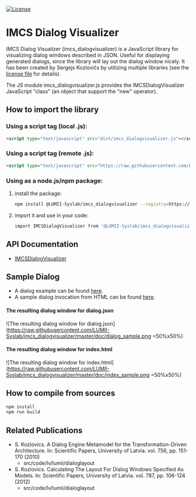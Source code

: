 [![License](https://img.shields.io/badge/license-multiple--foss--licenses-brightgreen)](https://raw.githubusercontent.com/LUMII-Syslab/imcs_dialogvisualizer/master/imcs_dialogvisualizer.COPYING)

# IMCS Dialog Visualizer
IMCS Dialog Visualizer (imcs_dialogvisualizer) is a JavaScript library for visualizing dialog windows described in JSON. Useful for displaying generated dialogs, since the library will lay out the dialog window nicely.
It has been created by Sergejs Kozlovičs by utilizing multiple libraries (see the [license file]((https://raw.githubusercontent.com/LUMII-Syslab/imcs_dialogvisualizer/master/imcs_dialogvisualizer.COPYING)) for details).

The JS module imcs_dialogvisualizer.js provides the IMCSDialogVisualizer JavaScript "class" (an object that support the "new" operator).

## How to import the library

### Using a script tag (local .js):
```html
<script type="text/javascript" src="dist/imcs_dialogvisualizer.js"></script>
```

### Using a script tag (remote .js):
```html
<script type="text/javascript" src="https://raw.githubusercontent.com/LUMII-Syslab/imcs_dialogvisualizer/master/dist/imcs_dialogvisualizer.js"></script>
```

### Using as a node.js/npm package:
  1) install the package:
     ```bash
     npm install @LUMII-Syslab/imcs_dialogvisualizer --registry=https://npm.pkg.github.com
     ```
  2) import it and use in your code:
     ```bash
     import IMCSDialogVisualizer from '@LUMII-Syslab/imcs_dialogvisualizer';
     ```

## API Documentation

* [IMCSDialogVisualizer](https://github.com/LUMII-Syslab/imcs_dialogvisualizer/blob/master/doc/IMCSDialogVisualizer.md)

## Sample Dialog

* A dialog example can be found [here](https://github.com/LUMII-Syslab/imcs_dialogvisualizer/blob/master/src/dialog.json).
* A sample dialog invocation from HTML can be found [here](https://github.com/LUMII-Syslab/imcs_dialogvisualizer/blob/master/public/index.html).

#### The resulting dialog window for dialog.json
![The resulting dialog window for dialog.json](https://raw.githubusercontent.com/LUMII-Syslab/imcs_dialogvisualizer/master/doc/dialog_sample.png =50%x50%)
#### The resulting dialog window for index.html
![The resulting dialog window for index.html](https://raw.githubusercontent.com/LUMII-Syslab/imcs_dialogvisualizer/master/doc/index_sample.png =50%x50%)


## How to compile from sources

```bash
npm install
npm run build
```

## Related Publications

* S. Kozlovics. A Dialog Engine Metamodel for the Transformation-Driven Architecture. In: Scientific Papers, University of Latvia. vol. 756, pp. 151-170 (2010)
  - src/code/lv/lumii/dialoglayout
* S. Kozlovics. Calculating The Layout For Dialog Windows Specified As Models. In: Scientific Papers, University of Latvia. vol. 787, pp. 106-124 (2012)
  - src/code/lv/lumii/dialoglayout
